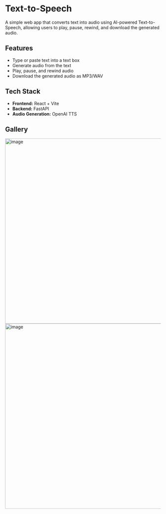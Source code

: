 # Text-to-Speech

A simple web app that converts text into audio using AI-powered Text-to-Speech, allowing users to play, pause, rewind, and download the generated audio.

## Features

- Type or paste text into a text box
- Generate audio from the text
- Play, pause, and rewind audio
- Download the generated audio as MP3/WAV

## Tech Stack

- **Frontend:** React + Vite
- **Backend:** FastAPI
- **Audio Generation:** OpenAI TTS

## Gallery

<img width="700" height="600" alt="image" src="https://github.com/user-attachments/assets/9410d52c-457c-43b3-aa21-b329c69f6ae0" />

<img width="700" height="600" alt="image" src="https://github.com/user-attachments/assets/0e731e23-5430-418a-ac12-de1b61084aa1" />

